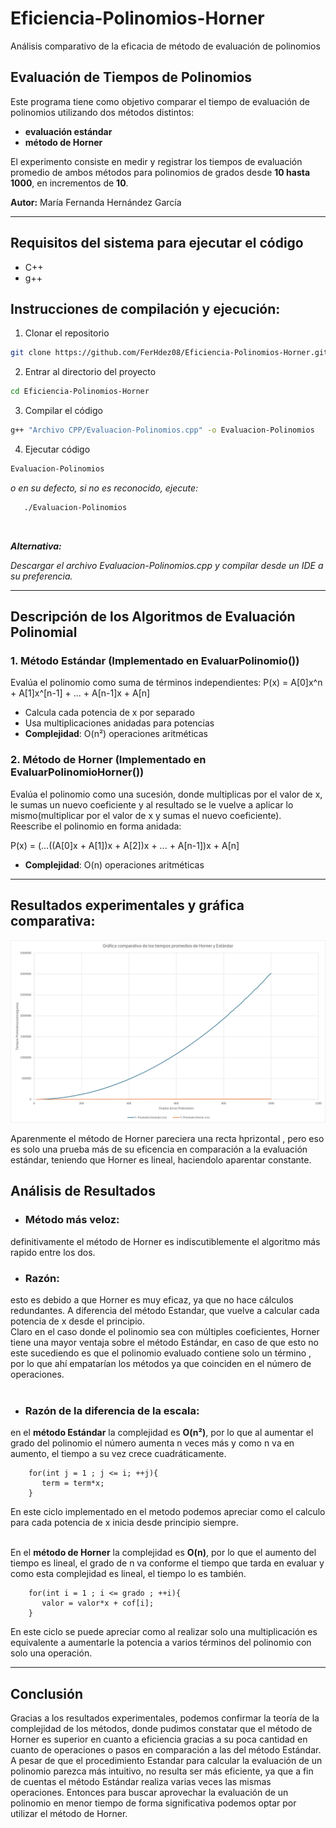 # Eficiencia-Polinomios-Horner
Análisis comparativo de la eficacia de método de evaluación de polinomios

## Evaluación de Tiempos de Polinomios

Este programa tiene como objetivo comparar el tiempo de evaluación de polinomios utilizando dos métodos distintos:

- **evaluación estándar**
- **método de Horner**

El experimento consiste en medir y registrar los tiempos de evaluación promedio de ambos métodos para polinomios de grados desde **10 hasta 1000**, en incrementos de **10**.

**Autor:** María Fernanda Hernández García

---
## Requisitos del sistema para ejecutar el código
 - C++
 - g++


##  Instrucciones de compilación y ejecución:

1. Clonar el repositorio
``` sh
git clone https://github.com/FerHdez08/Eficiencia-Polinomios-Horner.git
```
2. Entrar al directorio del proyecto
```sh
cd Eficiencia-Polinomios-Horner
```
3. Compilar el código 
```sh
g++ "Archivo CPP/Evaluacion-Polinomios.cpp" -o Evaluacion-Polinomios
```
4. Ejecutar código
```sh
Evaluacion-Polinomios

```
*o en su defecto, si no es reconocido, ejecute:*
```bash
   ./Evaluacion-Polinomios
```
<br>

***Alternativa:*** <br>

*Descargar el archivo Evaluacion-Polinomios.cpp y compilar desde un IDE a su preferencia.*

---

## Descripción de los Algoritmos de Evaluación Polinomial

### 1. Método Estándar (Implementado en EvaluarPolinomio())
Evalúa el polinomio como suma de términos independientes:
P(x) = A[0]x^n + A[1]x^[n-1] + ... + A[n-1]x + A[n]

- Calcula cada potencia de x por separado
- Usa multiplicaciones anidadas para potencias
- **Complejidad**: O(n²) operaciones aritméticas

### 2. Método de Horner (Implementado en EvaluarPolinomioHorner())
Evalúa el polinomio como una sucesión, donde multiplicas por el valor de x, le sumas un nuevo coeficiente y al resultado se le vuelve a aplicar lo mismo(multiplicar por el valor de x y sumas el nuevo coeficiente). <br>
Reescribe el polinomio en forma anidada:

P(x) = (...((A[0]x + A[1])x + A[2])x + ... + A[n-1])x + A[n]

- **Complejidad**: O(n) operaciones aritméticas
---
## Resultados experimentales y gráfica comparativa:
  ![Evaluacion.png](Evaluacion.png)

  Aparenmente el método de Horner pareciera una recta hprizontal , pero eso es solo una prueba más de su eficencia en comparación a la evaluación estándar, teniendo que Horner es lineal, haciendolo aparentar constante.

## Análisis de Resultados

 - ### Método más veloz:
definitivamente el método de Horner es indiscutiblemente el algoritmo más rapido entre los dos. <br>
 - ### Razón:
esto es debido a que Horner es muy eficaz, ya que no hace cálculos redundantes. A diferencia del método Estandar, que vuelve a calcular cada potencia de x desde el principio. <br>
Claro en el caso donde el polinomio sea con múltiples coeficientes,  Horner tiene una mayor ventaja sobre el método Estándar, en caso de que esto no este sucediendo es que el polinomio evaluado contiene solo un término , por lo que ahí empatarían los métodos ya que coinciden en el número de operaciones. <br> <br>
 - ### Razón de la diferencia de la escala:
en el **método Estándar** la complejidad es **O(n²)**, por lo que al aumentar el grado del polinomio el número aumenta n veces más y como n va en aumento, el tiempo a su vez crece cuadráticamente. <br>
 ```
     for(int j = 1 ; j <= i; ++j){
        term = term*x;
     }
 ```

En este ciclo implementado en el metodo podemos apreciar como el calculo para cada potencia de x inicia desde principio siempre. <br> <br>
   
En el **método de Horner** la complejidad es **O(n)**, por lo que el aumento del tiempo es lineal, el grado de n va conforme el tiempo que tarda en evaluar y como esta complejidad es lineal, el tiempo           lo es también. <br>
    
```
    for(int i = 1 ; i <= grado ; ++i){
       valor = valor*x + cof[i];
    }
```
 En este ciclo se puede apreciar como al realizar solo una multiplicación es equivalente a aumentarle la potencia a varios términos del polinomio con solo una operación.

---
 ## Conclusión

Gracias a los resultados experimentales, podemos confirmar la teoría de la complejidad de los métodos, donde pudimos constatar que el método de Horner es superior en cuanto a eficiencia gracias a su poca cantidad en cuanto de operaciones o pasos en comparación a las del método Estándar. <br>
A pesar de que el procedimiento Estandar para calcular la evaluación de un polinomio parezca más intuitivo, no resulta ser más eficiente, ya que a fin de cuentas el método Estándar realiza varias veces las mismas operaciones.
Entonces para buscar aprovechar la evaluación de un polinomio en menor tiempo de forma significativa podemos optar por utilizar el método de Horner.
